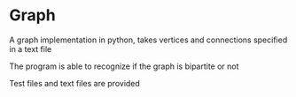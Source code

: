 # Graph
A graph implementation in python, takes vertices and connections specified in a text file

The program is able to recognize if the graph is bipartite or not

Test files and text files are provided
